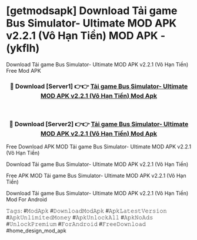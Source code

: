 # [getmodsapk] Download Tải game Bus Simulator- Ultimate MOD APK v2.2.1 (Vô Hạn Tiền) MOD APK - (ykflh)
Download Tải game Bus Simulator- Ultimate MOD APK v2.2.1 (Vô Hạn Tiền) Free Mod APK

<div align="center">
<h3>🔴 Download [Server1] 👉👉 <a href="https://apk-comot.site?title=Tải_game_Bus_Simulator-_Ultimate_MOD_APK_v2.2.1_(Vô_Hạn_Tiền)">Tải game Bus Simulator- Ultimate MOD APK v2.2.1 (Vô Hạn Tiền) Mod Apk</a></h3><br>

<h3>🔴 Download [Server2] 👉👉 <a href="https://apk-comot.site?title=Tải_game_Bus_Simulator-_Ultimate_MOD_APK_v2.2.1_(Vô_Hạn_Tiền)">Tải game Bus Simulator- Ultimate MOD APK v2.2.1 (Vô Hạn Tiền) Mod Apk</a></h3>
</div>


Free Download APK MOD Tải game Bus Simulator- Ultimate MOD APK v2.2.1 (Vô Hạn Tiền)

Download Tải game Bus Simulator- Ultimate MOD APK v2.2.1 (Vô Hạn Tiền) 

Free APK MOD Tải game Bus Simulator- Ultimate MOD APK v2.2.1 (Vô Hạn Tiền) 

Download Tải game Bus Simulator- Ultimate MOD APK v2.2.1 (Vô Hạn Tiền) Mod For Android

𝚃𝚊𝚐𝚜: #𝙼𝚘𝚍𝙰𝚙𝚔 #𝙳𝚘𝚠𝚗𝚕𝚘𝚊𝚍𝙼𝚘𝚍𝙰𝚙𝚔 #𝙰𝚙𝚔𝙻𝚊𝚝𝚎𝚜𝚝𝚅𝚎𝚛𝚜𝚒𝚘𝚗 #𝙰𝚙𝚔𝚄𝚗𝚕𝚒𝚖𝚒𝚝𝚎𝚍𝙼𝚘𝚗𝚎𝚢 #𝙰𝚙𝚔𝚄𝚗𝚕𝚘𝚌𝚔𝙰𝚕𝚕 #𝙰𝚙𝚔𝙽𝚘𝙰𝚍𝚜 #𝚄𝚗𝚕𝚘𝚌𝚔𝙿𝚛𝚎𝚖𝚒𝚞𝚖 #𝙵𝚘𝚛𝙰𝚗𝚍𝚛𝚘𝚒𝚍 #𝙵𝚛𝚎𝚎𝙳𝚘𝚠𝚗𝚕𝚘𝚊𝚍 #home_design_mod_apk